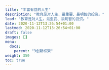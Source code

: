 ```yaml
---
title: "丰富有益的人生"
description: "教育是对人生，最重要、最明智的投资。"
lead: "教育是对人生，最重要、最明智的投资。"
date: 2020-11-12T13:26:54+01:00
lastmod: 2020-11-12T13:26:54+01:00
draft: false
images: []
menu:
  docs:
    parent: "3创新框架"
weight: 350
toc: true
---
```


